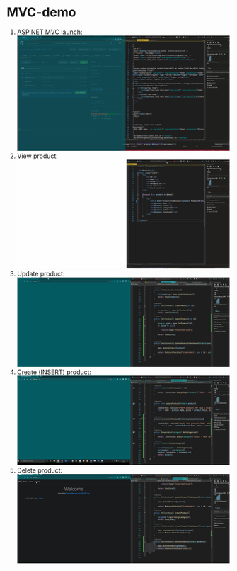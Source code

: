 # MVC-demo

1. ASP.NET MVC launch:
![](https://github.com/Verson-tech/MVC-demo/blob/main/gifs/mvc-demo1.gif)
2. View product:
![](https://github.com/Verson-tech/MVC-demo/blob/main/gifs/mvc-demo2.gif)
3. Update product:
![](https://github.com/Verson-tech/MVC-demo/blob/main/gifs/mvc-demo3.gif)
4. Create (INSERT) product:
![](https://github.com/Verson-tech/MVC-demo/blob/main/gifs/mvc-demo-4.gif)
5. Delete product:
![](https://github.com/Verson-tech/MVC-demo/blob/main/mvc-demo5.gif)

